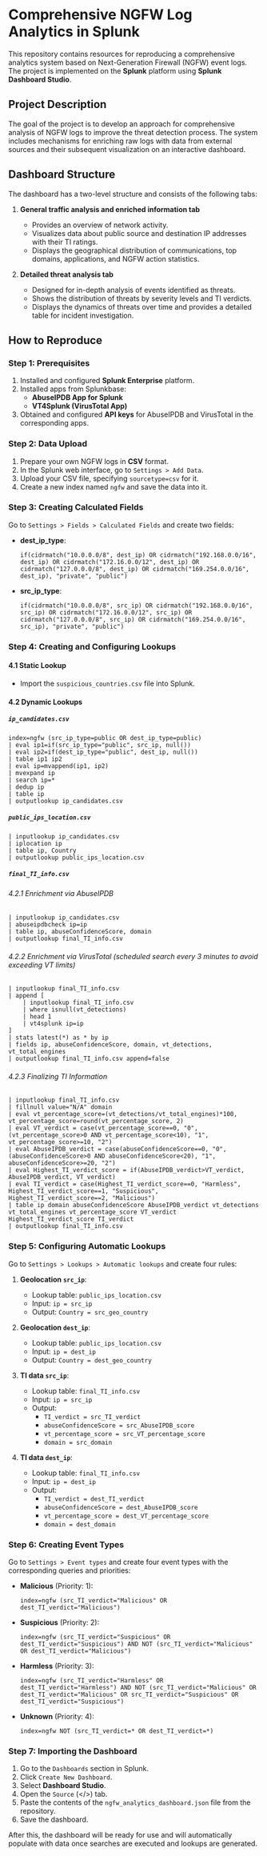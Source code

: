# Comprehensive NGFW Log Analytics in Splunk

This repository contains resources for reproducing a comprehensive analytics system based on Next-Generation Firewall (NGFW) event logs. The project is implemented on the **Splunk** platform using **Splunk Dashboard Studio**.

## Project Description

The goal of the project is to develop an approach for comprehensive analysis of NGFW logs to improve the threat detection process. The system includes mechanisms for enriching raw logs with data from external sources and their subsequent visualization on an interactive dashboard.

## Dashboard Structure

The dashboard has a two-level structure and consists of the following tabs:

1. **General traffic analysis and enriched information tab**
   - Provides an overview of network activity.
   - Visualizes data about public source and destination IP addresses with their TI ratings.
   - Displays the geographical distribution of communications, top domains, applications, and NGFW action statistics.

2. **Detailed threat analysis tab**
   - Designed for in-depth analysis of events identified as threats.
   - Shows the distribution of threats by severity levels and TI verdicts.
   - Displays the dynamics of threats over time and provides a detailed table for incident investigation.

## How to Reproduce

### Step 1: Prerequisites

1. Installed and configured **Splunk Enterprise** platform.
2. Installed apps from Splunkbase:
   - **AbuseIPDB App for Splunk**
   - **VT4Splunk (VirusTotal App)**
3. Obtained and configured **API keys** for AbuseIPDB and VirusTotal in the corresponding apps.

### Step 2: Data Upload

1. Prepare your own NGFW logs in **CSV** format.
2. In the Splunk web interface, go to `Settings > Add Data`.
3. Upload your CSV file, specifying `sourcetype=csv` for it.
4. Create a new index named `ngfw` and save the data into it.

### Step 3: Creating Calculated Fields

Go to `Settings > Fields > Calculated Fields` and create two fields:

- **dest_ip_type**:
  ```splunk
  if(cidrmatch("10.0.0.0/8", dest_ip) OR cidrmatch("192.168.0.0/16", dest_ip) OR cidrmatch("172.16.0.0/12", dest_ip) OR cidrmatch("127.0.0.0/8", dest_ip) OR cidrmatch("169.254.0.0/16", dest_ip), "private", "public")
  ```

- **src_ip_type**:
  ```splunk
  if(cidrmatch("10.0.0.0/8", src_ip) OR cidrmatch("192.168.0.0/16", src_ip) OR cidrmatch("172.16.0.0/12", src_ip) OR cidrmatch("127.0.0.0/8", src_ip) OR cidrmatch("169.254.0.0/16", src_ip), "private", "public")
  ```

### Step 4: Creating and Configuring Lookups

#### 4.1 Static Lookup

- Import the `suspicious_countries.csv` file into Splunk.

#### 4.2 Dynamic Lookups

##### `ip_candidates.csv`

```splunk
index=ngfw (src_ip_type=public OR dest_ip_type=public)
| eval ip1=if(src_ip_type="public", src_ip, null())
| eval ip2=if(dest_ip_type="public", dest_ip, null())
| table ip1 ip2
| eval ip=mvappend(ip1, ip2)
| mvexpand ip
| search ip=*
| dedup ip
| table ip
| outputlookup ip_candidates.csv
```

##### `public_ips_location.csv`

```splunk
| inputlookup ip_candidates.csv
| iplocation ip
| table ip, Country
| outputlookup public_ips_location.csv
```

##### `final_TI_info.csv`

###### 4.2.1 Enrichment via AbuseIPDB

```splunk
| inputlookup ip_candidates.csv
| abuseipdbcheck ip=ip
| table ip, abuseConfidenceScore, domain
| outputlookup final_TI_info.csv
```

###### 4.2.2 Enrichment via VirusTotal (scheduled search every 3 minutes to avoid exceeding VT limits)

```splunk
| inputlookup final_TI_info.csv
| append [
    | inputlookup final_TI_info.csv
    | where isnull(vt_detections)
    | head 1
    | vt4splunk ip=ip
]
| stats latest(*) as * by ip
| fields ip, abuseConfidenceScore, domain, vt_detections, vt_total_engines
| outputlookup final_TI_info.csv append=false
```

###### 4.2.3 Finalizing TI Information

```splunk
| inputlookup final_TI_info.csv
| fillnull value="N/A" domain
| eval vt_percentage_score=(vt_detections/vt_total_engines)*100, vt_percentage_score=round(vt_percentage_score, 2)
| eval VT_verdict = case(vt_percentage_score==0, "0", (vt_percentage_score>0 AND vt_percentage_score<10), "1", vt_percentage_score>=10, "2")
| eval AbuseIPDB_verdict = case(abuseConfidenceScore==0, "0", (abuseConfidenceScore>0 AND abuseConfidenceScore<20), "1", abuseConfidenceScore>=20, "2")
| eval Highest_TI_verdict_score = if(AbuseIPDB_verdict>VT_verdict, AbuseIPDB_verdict, VT_verdict)
| eval TI_verdict = case(Highest_TI_verdict_score==0, "Harmless", Highest_TI_verdict_score==1, "Suspicious", Highest_TI_verdict_score==2, "Malicious")
| table ip domain abuseConfidenceScore AbuseIPDB_verdict vt_detections vt_total_engines vt_percentage_score VT_verdict Highest_TI_verdict_score TI_verdict
| outputlookup final_TI_info.csv
```

### Step 5: Configuring Automatic Lookups

Go to `Settings > Lookups > Automatic lookups` and create four rules:

1. **Geolocation `src_ip`**:
   - Lookup table: `public_ips_location.csv`
   - Input: `ip = src_ip`
   - Output: `Country = src_geo_country`

2. **Geolocation `dest_ip`**:
   - Lookup table: `public_ips_location.csv`
   - Input: `ip = dest_ip`
   - Output: `Country = dest_geo_country`

3. **TI data `src_ip`**:
   - Lookup table: `final_TI_info.csv`
   - Input: `ip = src_ip`
   - Output:
     - `TI_verdict = src_TI_verdict`
     - `abuseConfidenceScore = src_AbuseIPDB_score`
     - `vt_percentage_score = src_VT_percentage_score`
     - `domain = src_domain`

4. **TI data `dest_ip`**:
   - Lookup table: `final_TI_info.csv`
   - Input: `ip = dest_ip`
   - Output:
     - `TI_verdict = dest_TI_verdict`
     - `abuseConfidenceScore = dest_AbuseIPDB_score`
     - `vt_percentage_score = dest_VT_percentage_score`
     - `domain = dest_domain`

### Step 6: Creating Event Types

Go to `Settings > Event types` and create four event types with the corresponding queries and priorities:

- **Malicious** (Priority: 1):
  ```splunk
  index=ngfw (src_TI_verdict="Malicious" OR dest_TI_verdict="Malicious")
  ```

- **Suspicious** (Priority: 2):
  ```splunk
  index=ngfw (src_TI_verdict="Suspicious" OR dest_TI_verdict="Suspicious") AND NOT (src_TI_verdict="Malicious" OR dest_TI_verdict="Malicious")
  ```

- **Harmless** (Priority: 3):
  ```splunk
  index=ngfw (src_TI_verdict="Harmless" OR dest_TI_verdict="Harmless") AND NOT (src_TI_verdict="Malicious" OR dest_TI_verdict="Malicious" OR src_TI_verdict="Suspicious" OR dest_TI_verdict="Suspicious")
  ```

- **Unknown** (Priority: 4):
  ```splunk
  index=ngfw NOT (src_TI_verdict=* OR dest_TI_verdict=*)
  ```

### Step 7: Importing the Dashboard

1. Go to the `Dashboards` section in Splunk.
2. Click `Create New Dashboard`.
3. Select **Dashboard Studio**.
4. Open the `Source` (</>) tab.
5. Paste the contents of the `ngfw_analytics_dashboard.json` file from the repository.
6. Save the dashboard.

After this, the dashboard will be ready for use and will automatically populate with data once searches are executed and lookups are generated.
